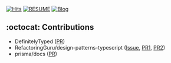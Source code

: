 

[![Hits](https://hits.seeyoufarm.com/api/count/incr/badge.svg?url=https%3A%2F%2Fgithub.com%2Fleemhoon00)](https://hits.seeyoufarm.com)
[![RESUME](https://img.shields.io/badge/resume-80C4E9)](https://docs.google.com/document/d/1K8y1o5YgmYU2xYdfcOcV2p0v2qi2YL4FidcdU-eorEM/edit?usp=sharing)
[![Blog](https://img.shields.io/badge/velog-20C997?logo=velog&logoColor=white)](https://velog.io/@leemhoon00/posts)



## :octocat: Contributions
- DefinitelyTyped ([PR](https://github.com/DefinitelyTyped/DefinitelyTyped/pull/71518))
- RefactoringGuru/design-patterns-typescript ([Issue](https://github.com/RefactoringGuru/design-patterns-typescript/issues/37), [PR1](https://github.com/RefactoringGuru/design-patterns-typescript/pull/38), [PR2](https://github.com/RefactoringGuru/design-patterns-typescript/pull/39))
- prisma/docs ([PR](https://github.com/prisma/docs/pull/5579))
